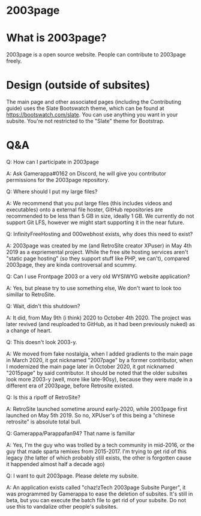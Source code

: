 # 2003page

# What is 2003page?

2003page is a open source website. People can contribute to 2003page freely.

# Design (outside of subsites)

The main page and other associated pages (including the Contributing guide) uses the Slate Bootswatch theme, which can be found at https://bootswatch.com/slate. You can use anything you want in your subsite. You're not restricted to the "Slate" theme for Bootstrap.

# Q&A

Q: How can I participate in 2003page

A: Ask Gamerappa#0162 on Discord, he will give you contributor permissions for the 2003page repository.

Q: Where should I put my large files?

A: We recommend that you put large files (this includes videos and executables) onto a external file hoster, GitHub repositories are recommended to be less than 5 GB in size, ideally 1 GB. We currently do not support Git LFS, however we might start supporting it in the near future.

Q: InfinityFreeHosting and 000webhost exists, why does this need to exist?

A: 2003page was created by me (and RetroSite creator XPuser) in May 4th 2019 as a expriemental project. While the free site hosting services aren't "static page hosting" (so they support stuff like PHP, we can't), compared 2003page, they are kinda controversal and scummy.

Q: Can I use Frontpage 2003 or a very old WYSIWYG website application?

A: Yes, but please try to use something else, We don't want to look too simillar to RetroSite.

Q: Wait, didn't this shutdown?

A: It did, from May 9th (i think) 2020 to October 4th 2020. The project was later revived (and reuploaded to GitHub, as it had been previously nuked) as a change of heart.

Q: This doesn't look 2003-y.

A: We moved from fake nostalgia, when I added gradients to the main page in March 2020, it got nicknamed "2007page" by a former contributor, when I modernized the main page later in October 2020, it got nicknamed "2015page" by said contributor. It should be noted that the older subsites look more 2003-y (well, more like late-90sy), because they were made in a different era of 2003page, before Retrosite existed.

Q: Is this a ripoff of RetroSite?

A: RetroSite launched sometime around early-2020, while 2003page first launched on May 5th 2019. So no, XPUser's of this being a "chinese retrosite" is absolute total bull.

Q: Gamerappa/Parappafan94? That name is famillar

A: Yes, I'm the guy who was trolled by a tech community in mid-2016, or the guy that made sparta remixes from 2015-2017. I'm trying to get rid of this legacy (the latter of which probably still exists, the other is forgotten cause it happended almost half a decade ago)

Q: I want to quit 2003page. Please delete my subsite.

A: An application exists called "chaz!zTech 2003page Subsite Purger", it was programmed by Gamerappa to ease the deletion of subsites. It's still in beta, but you can execute the batch file to get rid of your subsite. Do not use this to vandalize other people's subsites.
